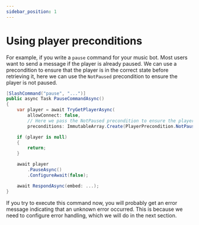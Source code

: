 ```yaml
---
sidebar_position: 1
---
```


# Using player preconditions

For example, if you write a `pause` command for your music bot. Most users want to send a message if the player is already paused. We can use a precondition to ensure that the player is in the correct state before retrieving it, here we can use the `NotPaused` precondition to ensure the player is not paused.

```csharp
[SlashCommand("pause", "...")]
public async Task PauseCommandAsync()
{
    var player = await TryGetPlayerAsync(
        allowConnect: false,
        // Here we pass the NotPaused precondition to ensure the player is not paused.
        preconditions: ImmutableArray.Create(PlayerPrecondition.NotPaused));

    if (player is null)
    {
        return;
    }

    await player
        .PauseAsync()
        .ConfigureAwait(false);

    await RespondAsync(embed: ...);
}
```

If you try to execute this command now, you will probably get an error message indicating that an unknown error occurred. This is because we need to configure error handling, which we will do in the next section.

